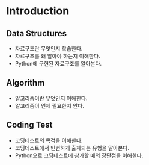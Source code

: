 # Introduction

## Data Structures

- 자료구조란 무엇인지 학습한다.
- 자료구조를 왜 알아야 하는지 이해한다.
- Python에 구현된 자료구조를 알아본다.

## Algorithm

- 알고리즘이란 무엇인지 이해한다.
- 알고리즘이 언제 필요한지 안다.

## Coding Test

- 코딩테스트의 목적을 이해한다.
- 코딩테스트에서 빈번하게 출제되는 유형을 알아본다.
- Python으로 코딩테스트에 참가할 때의 장단점을 이해한다.
